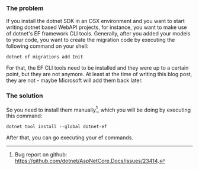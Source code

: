 ### The problem

If you install the dotnet SDK in an OSX environment and you want to start writing dotnet based WebAPI projects, for instance, you want to make use of dotnet's EF framework CLI tools.
Generally, after you added your models to your code, you want to create the migration code by executing the following command on your shell:
```
dotnet ef migrations add Init
```
For that, the EF CLI tools need to be installed and they were up to a certain point, but they are not anymore. 
At least at the time of writing this blog post, they are not - maybe Microsoft will add them back later.

### The solution

So you need to install them manually[^1], which you will be doing by executing this command:
```
dotnet tool install --global dotnet-ef
```
After that, you can go executing your ef commands.

[^1]: Bug report on github: https://github.com/dotnet/AspNetCore.Docs/issues/23414.
